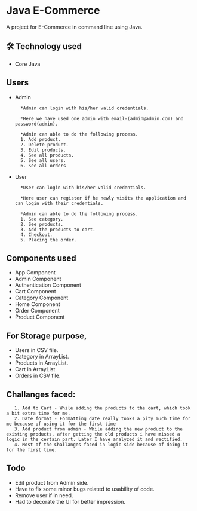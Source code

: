 
# Java E-Commerce

A project for E-Commerce in command line using Java.


## 🛠 Technology used

 - Core Java

## Users

- Admin 
    
        *Admin can login with his/her valid credentials.

        *Here we have used one admin with email-(admin@admin.com) and password(admin).

        *Admin can able to do the following process.
        1. Add product.
        2. Delete product.
        3. Edit products.
        4. See all products.
        5. See all users.
        6. See all orders

- User 
    
        *User can login with his/her valid credentials.

        *Here user can register if he newly visits the application and can login with their credentials.
    
        *Admin can able to do the following process.
        1. See category.
        2. See products.
        3. Add the products to cart.
        4. Checkout.
        5. Placing the order.
        



## Components used

- App Component
- Admin Component
- Authentication Component
- Cart Component
- Category Component
- Home Component
- Order Component
- Product Component


## For Storage purpose,

- Users in CSV file.
- Category in ArrayList.
- Products in ArrayList.
- Cart in ArrayList.
- Orders in CSV file.





## Challanges faced:
       1. Add to Cart - While adding the products to the cart, which took a bit extra time for me.
       2. Date format - Formatting date really tooks a pity much time for me because of using it for the first time
       3. Add product from admin - While adding the new product to the existing products, after getting the old products i have missed a logic in the certain part. Later I have analyzed it and rectified.
       4. Most of the Challanges faced in logic side because of doing it for the first time.

## Todo

- Edit product from Admin side.
- Have to fix some minor bugs related to usability of code.
- Remove user if in need.
- Had to decorate the UI for better impression.


